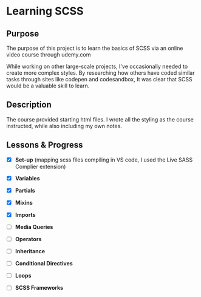 # Learning SCSS 

## Purpose

The purpose of this project is to learn the basics of SCSS via an online video course through udemy.com

While working on other large-scale projects, I've occasionally needed to create more complex styles. By researching how others have coded similar tasks through sites like codepen and codesandbox, It was clear that SCSS would be a valuable skill to learn.

## Description 

The course provided starting html files. I wrote all the styling as the course instructed, while also including my own notes.


## Lessons & Progress

- [X] **Set-up** (mapping scss files compiling in VS code, I used the Live SASS Complier extension) 
- [X] **Variables** 
- [X] **Partials** 
- [X] **Mixins**
- [X] **Imports** 
- [ ] **Media Queries** 
- [ ] **Operators** 
- [ ] **Inheritance** 
- [ ] **Conditional Directives** 
- [ ] **Loops** 
- [ ] **SCSS Frameworks** 









